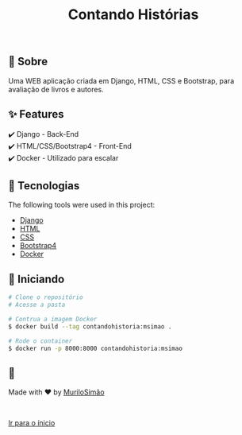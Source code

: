 <h1 align="center">Contando Histórias</h1>

<br>

## :dart: Sobre ##

Uma WEB aplicação criada em Django, HTML, CSS e Bootstrap, para avaliação de livros e autores.

## :sparkles: Features ##

:heavy_check_mark: Django - Back-End\
:heavy_check_mark: HTML/CSS/Bootstrap4 - Front-End\
:heavy_check_mark: Docker - Utilizado para escalar

## :rocket: Tecnologias ##

The following tools were used in this project:

- [Django](https://www.djangoproject.com/)
- [HTML](https://developer.mozilla.org/pt-BR/docs/Web/HTML)
- [CSS](https://developer.mozilla.org/pt-BR/docs/Web/CSS)
- [Bootstrap4](https://getbootstrap.com/)
- [Docker](https://www.docker.com/)


## :checkered_flag: Iniciando ##

```bash
# Clone o repositório
# Acesse a pasta

# Contrua a imagem Docker
$ docker build --tag contandohistoria:msimao .

# Rode o container
$ docker run -p 8000:8000 contandohistoria:msimao
```

## :memo:  ##

Made with :heart: by <a href="https://github.com/murilosimao" target="_blank">MuriloSimão</a>

&#xa0;

<a href="#top">Ir para o ínicio</a>
